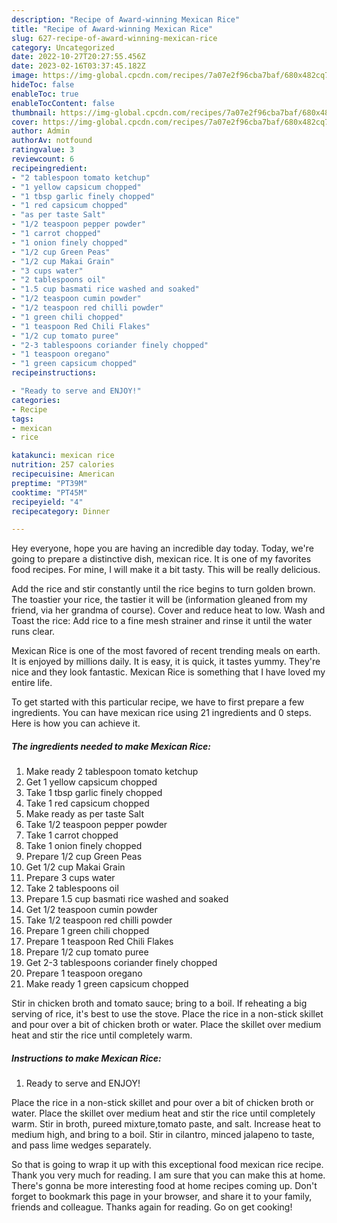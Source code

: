 ```yaml
---
description: "Recipe of Award-winning Mexican Rice"
title: "Recipe of Award-winning Mexican Rice"
slug: 627-recipe-of-award-winning-mexican-rice
category: Uncategorized
date: 2022-10-27T20:27:55.456Z
date: 2023-02-16T03:37:45.182Z
image: https://img-global.cpcdn.com/recipes/7a07e2f96cba7baf/680x482cq70/mexican-rice-recipe-main-photo.jpg
hideToc: false
enableToc: true
enableTocContent: false
thumbnail: https://img-global.cpcdn.com/recipes/7a07e2f96cba7baf/680x482cq70/mexican-rice-recipe-main-photo.jpg
cover: https://img-global.cpcdn.com/recipes/7a07e2f96cba7baf/680x482cq70/mexican-rice-recipe-main-photo.jpg
author: Admin
authorAv: notfound
ratingvalue: 3
reviewcount: 6
recipeingredient:
- "2 tablespoon tomato ketchup"
- "1 yellow capsicum chopped"
- "1 tbsp garlic finely chopped"
- "1 red capsicum chopped"
- "as per taste Salt"
- "1/2 teaspoon pepper powder"
- "1 carrot chopped"
- "1 onion finely chopped"
- "1/2 cup Green Peas"
- "1/2 cup Makai Grain"
- "3 cups water"
- "2 tablespoons oil"
- "1.5 cup basmati rice washed and soaked"
- "1/2 teaspoon cumin powder"
- "1/2 teaspoon red chilli powder"
- "1 green chili chopped"
- "1 teaspoon Red Chili Flakes"
- "1/2 cup tomato puree"
- "2-3 tablespoons coriander finely chopped"
- "1 teaspoon oregano"
- "1 green capsicum chopped"
recipeinstructions:

- "Ready to serve and ENJOY!"
categories:
- Recipe
tags:
- mexican
- rice

katakunci: mexican rice 
nutrition: 257 calories
recipecuisine: American
preptime: "PT39M"
cooktime: "PT45M"
recipeyield: "4"
recipecategory: Dinner

---
```



Hey everyone, hope you are having an incredible day today. Today, we're going to prepare a distinctive dish, mexican rice. It is one of my favorites food recipes. For mine, I will make it a bit tasty. This will be really delicious.

Add the rice and stir constantly until the rice begins to turn golden brown. The toastier your rice, the tastier it will be (information gleaned from my friend, via her grandma of course). Cover and reduce heat to low. Wash and Toast the rice: Add rice to a fine mesh strainer and rinse it until the water runs clear.

Mexican Rice is one of the most favored of recent trending meals on earth. It is enjoyed by millions daily. It is easy, it is quick, it tastes yummy. They're nice and they look fantastic. Mexican Rice is something that I have loved my entire life.


To get started with this particular recipe, we have to first prepare a few ingredients. You can have mexican rice using 21 ingredients and 0 steps. Here is how you can achieve it.

<!--inarticleads1-->

##### The ingredients needed to make Mexican Rice:

1. Make ready 2 tablespoon tomato ketchup
1. Get 1 yellow capsicum chopped
1. Take 1 tbsp garlic finely chopped
1. Take 1 red capsicum chopped
1. Make ready as per taste Salt
1. Take 1/2 teaspoon pepper powder
1. Take 1 carrot chopped
1. Take 1 onion finely chopped
1. Prepare 1/2 cup Green Peas
1. Get 1/2 cup Makai Grain
1. Prepare 3 cups water
1. Take 2 tablespoons oil
1. Prepare 1.5 cup basmati rice washed and soaked
1. Get 1/2 teaspoon cumin powder
1. Take 1/2 teaspoon red chilli powder
1. Prepare 1 green chili chopped
1. Prepare 1 teaspoon Red Chili Flakes
1. Prepare 1/2 cup tomato puree
1. Get 2-3 tablespoons coriander finely chopped
1. Prepare 1 teaspoon oregano
1. Make ready 1 green capsicum chopped


Stir in chicken broth and tomato sauce; bring to a boil. If reheating a big serving of rice, it&#39;s best to use the stove. Place the rice in a non-stick skillet and pour over a bit of chicken broth or water. Place the skillet over medium heat and stir the rice until completely warm. 

<!--inarticleads2-->

##### Instructions to make Mexican Rice:


1. Ready to serve and ENJOY!

Place the rice in a non-stick skillet and pour over a bit of chicken broth or water. Place the skillet over medium heat and stir the rice until completely warm. Stir in broth, pureed mixture,tomato paste, and salt. Increase heat to medium high, and bring to a boil. Stir in cilantro, minced jalapeno to taste, and pass lime wedges separately. 

So that is going to wrap it up with this exceptional food mexican rice recipe. Thank you very much for reading. I am sure that you can make this at home. There's gonna be more interesting food at home recipes coming up. Don't forget to bookmark this page in your browser, and share it to your family, friends and colleague. Thanks again for reading. Go on get cooking!
